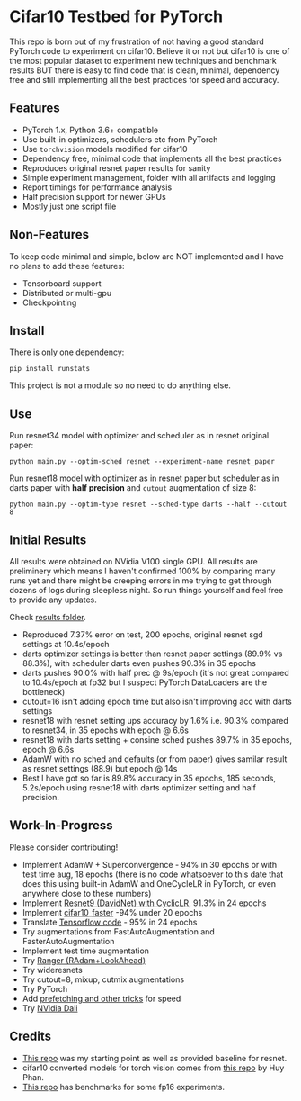 # Cifar10 Testbed for PyTorch

This repo is born out of my frustration of not having a good standard PyTorch code to experiment on cifar10. Believe it or not but cifar10 is one of the most popular dataset to experiment new techniques and benchmark results BUT there is easy to find code that is clean, minimal, dependency free and still implementing all the best practices for speed and accuracy.

## Features

- PyTorch 1.x, Python 3.6+ compatible
- Use built-in optimizers, schedulers etc from PyTorch
- Use `torchvision` models modified for cifar10
- Dependency free, minimal code that implements all the best practices
- Reproduces original resnet paper results for sanity
- Simple experiment management, folder with all artifacts and logging
- Report timings for performance analysis
- Half precision support for newer GPUs
- Mostly just one script file

## Non-Features

To keep code minimal and simple, below are NOT implemented and I have no plans to add these features:

- Tensorboard support
- Distributed or multi-gpu
- Checkpointing

## Install

There is only one dependency:

```
pip install runstats
```
This project is not a module so no need to do anything else.

## Use

Run resnet34 model with optimizer and scheduler as in resnet original paper:

```
python main.py --optim-sched resnet --experiment-name resnet_paper
```

Run resnet18 model with optimizer as in resnet paper but scheduler as in darts paper with **half precision** and `cutout` augmentation of size 8:

```
python main.py --optim-type resnet --sched-type darts --half --cutout 8
```

## Initial Results

All results were obtained on NVidia V100 single GPU. All results are preliminery which means I haven't confirmed 100% by comparing many runs yet and there might be creeping errors in me trying to get through dozens of logs during sleepless night. So run things yourself and feel free to provide any updates.

Check [results folder](https://github.com/sytelus/cifar_testbed/tree/master/results).

* Reproduced 7.37% error on test, 200 epochs, original resnet sgd settings at 10.4s/epoch
* darts optimizer settings is better than resnet paper settings (89.9% vs 88.3%), with scheduler darts even pushes 90.3% in 35 epochs
* darts pushes 90.0% with half prec @ 9s/epoch (it's not great compared to 10.4s/epoch at fp32 but I suspect PyTorch DataLoaders are the bottleneck)
* cutout=16 isn't adding epoch time but also isn't improving acc with darts settings
* resnet18 with resnet setting ups accuracy by 1.6% i.e. 90.3% compared to resnet34, in 35 epochs with epoch @ 6.6s
* resnet18 with darts setting + consine sched pushes 89.7% in 35 epochs, epoch @ 6.6s
* AdamW with no sched and defaults (or from paper) gives samilar result as resnet settings (88.9) but epoch @ 14s
* Best I have got so far is 89.8% accuracy in 35 epochs, 185 seconds, 5.2s/epoch using resnet18 with darts optimizer setting and half precision.


## Work-In-Progress

Please consider contributing!

* Implement AdamW + Superconvergence - 94% in 30 epochs or with test time aug, 18 epochs (there is no code whatsoever to this date that does this using built-in AdamW and OneCycleLR in PyTorch, or even anywhere close to these numbers)
* Implement [Resnet9 (DavidNet) with CyclicLR](https://www.kesci.com/home/project/5dab446e1035d8002c363a66), 91.3% in 24 epochs
* Implement [cifar10_faster](https://github.com/vfdev-5/cifar10-faster) -94% under 20 epochs
* Translate [Tensorflow code](https://medium.com/fenwicks/tutorial-2-94-accuracy-on-cifar10-in-2-minutes-7b5aaecd9cdd) - 95% in 24 epochs
* Try augmentations from FastAutoAugmentation and FasterAutoAugmentation
* Implement test time augmentation
* Try [Ranger (RAdam+LookAhead)](https://medium.com/@lessw/new-deep-learning-optimizer-ranger-synergistic-combination-of-radam-lookahead-for-the-best-of-2dc83f79a48d)
* Try wideresnets
* Try cutout=8, mixup, cutmix augmentations
* Try PyTorch
* Add [prefetching and other tricks](https://sagivtech.com/2017/09/19/optimizing-pytorch-training-code/) for speed
* Try [NVidia Dali](https://github.com/tanglang96/DataLoaders_DALI)


## Credits

* [This repo](https://github.com/akamaster/pytorch_resnet_cifar10) was my starting point as well as provided baseline for resnet.
* cifar10 converted models for torch vision comes from [this repo](https://github.com/huyvnphan/PyTorch-CIFAR10) by Huy Phan.
* [This repo](https://github.com/kentaroy47/pytorch-cifar10-fp16) has benchmarks for some fp16 experiments.
